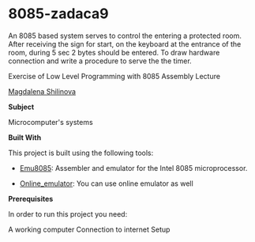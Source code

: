 # 8085-zadaca9

An 8085 based system serves to control the
entering a protected room. After receiving the sign for
start, on the keyboard at the entrance of the room, during 5
sec 2 bytes should be entered. To draw hardware
connection and write a procedure to serve the
the timer.

Exercise of Low Level Programming with 8085 Assembly Lecture



[Magdalena Shilinova ](https://github.com/mshilinova)



**Subject**

Microcomputer's systems

**Built With**

This project is built using the following tools:

- [Emu8085](https://8085-emulator.soft112.com/download.html): Assembler and emulator for the Intel 8085 microprocessor.

- [Online_emulator](https://www.sim8085.com/): You can use online emulator as well

**Prerequisites**

In order to run this project you need:

A working computer
Connection to internet
Setup
